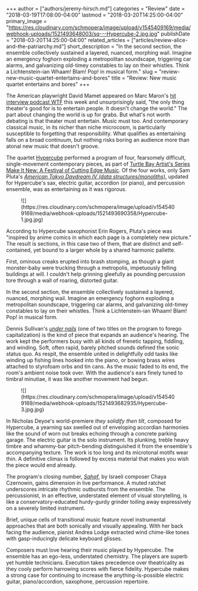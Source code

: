 +++
author = ["authors/jeremy-hirsch.md"]
categories = "Review"
date = "2018-03-19T17:08:00-04:00"
lastmod = "2018-03-20T14:25:00-04:00"
primary_image = "https://res.cloudinary.com/schmopera/image/upload/v1545409169/media/webhook-uploads/1521493648003/sq---Hypercube-2.jpg.jpg"
publishDate = "2018-03-20T14:25:00-04:00"
related_articles = ["articles/review-alice-and-the-patriarchy.md"]
short_description = "In the second section, the ensemble collectively sustained a layered, nuanced, morphing wail. Imagine an emergency foghorn exploding a metropolitan soundscape, triggering car alarms, and galvanizing old-timey constables to lay on their whistles. Think a Lichtenstein-ian Whaam! Blam! Pop! in musical form."
slug = "review-new-music-quartet-entertains-and-bores"
title = "Review: New music quartet entertains and bores"
+++

The American playwright David Mamet appeared on Marc Maron's [hit interview podcast WTF](http://www.wtfpod.com/podcast/episode-898-david-mamet) this week and unsurprisingly said, "the only thing theater's good for is to entertain people. It doesn't change the world." The part about changing the world is up for grabs. But what's not worth debating is that theater must entertain. Music must too. And contemporary classical music, in its nicher than niche microcosm, is particularly susceptible to forgetting that responsibility. What qualifies as entertaining falls on a broad continuum, but nothing risks boring an audience more than atonal new music that doesn't groove.

The quartet [Hypercube](http://www.hypercubemusic.org/home-1.html) performed a program of four, fearsomely difficult, single-movement contemporary pieces, as part of [Turtle Bay Artist's Series Make It New: A Festival of Cutting Edge Music](http://tbms.org/event/make-new-festival-cutting-edge-music/). Of the four works, only Sam Pluta's [*American Tokyo Daydream IV (data structures/monoliths)*](http://www.sampluta.com/compositionATDIV.html), updated for Hypercube's sax, electric guitar, accordion (or piano), and percussion ensemble, was as entertaining as it was rigorous.

<figure data-type="image">
![](https://res.cloudinary.com/schmopera/image/upload/v1545409169/media/webhook-uploads/1521493690358/Hypercube-1.jpg.jpg)
</figure>

According to Hypercube saxophonist Erin Rogers, Pluta's piece was "inspired by anime comics in which each page is a completely new picture." The result is sections, in this case two of them, that are distinct and self-contained, yet bound to a larger whole by a shared harmonic pallette.

First, ominous creaks erupted into brash stomping, as though a giant monster-baby were trucking through a metropolis, impetuously felling buildings at will. I couldn't help grinning gleefully as pounding percussion tore through a wall of roaring, distorted guitar.

In the second section, the ensemble collectively sustained a layered, nuanced, morphing wail. Imagine an emergency foghorn exploding a metropolitan soundscape, triggering car alarms, and galvanizing old-timey constables to lay on their whistles. Think a Lichtenstein-ian Whaam! Blam! Pop! in musical form.

Dennis Sullivan's [*under nails*](https://www.youtube.com/watch?v=oIUMLqcMNXs&feature=youtu.be) (one of two titles on the program to forego capitalization) is the kind of piece that expands an audience's hearing. The work kept the performers busy with all kinds of frenetic tapping, fiddling, and winding. Soft, often rapid, barely pitched sounds defined the sonic status quo. As respit, the ensemble united in delightfully odd tasks like winding up fishing lines hooked into the piano, or bowing brass wires attached to styrofoam orbs and tin cans. As the music faded to its end, the room's ambient noise took over. With the audience's ears finely tuned to timbral minutiae, it was like another movement had begun.

<figure data-type="image">
![](https://res.cloudinary.com/schmopera/image/upload/v1545409169/media/webhook-uploads/1521493682935/Hypercube-3.jpg.jpg)
</figure>

In Nicholas Deyoe's world-premiere *they solidify then tilt*, composed for Hypercube, a yearning sax swelled out of enveloping accordian harmonies like the sound of worn out breaks echoing through a concrete parking garage. The electric guitar is the solo instrument. Its plunking, treble heavy timbre and whammy-bar pitch-bending distinguished it from the ensemble's accompanying texture. The work is too long and its microtonal motifs wear thin. A definitive climax is followed by excess material that makes you wish the piece would end already.

The program's closing number, [*Sahaf*](https://www.youtube.com/watch?v=AjIiJo5Gzo0), by Israeli composer Chaya Czernowin, gains dimension in live performance. A muted ratchet underscores intricate rhythmic outbursts from the ensemble. The percussionist, in an effective, understated element of visual storytelling, is like a conservatory-educated hurdy-gurdy grinder toiling away expressively on a severely limited instrument. 

Brief, unique cells of transitional music feature novel instrumental approaches that are both sonically and visually appealing. With her back facing the audience, pianist Andrea Lodge extracted wind chime-like tones with gasp-inducingly delicate keyboard glisses.

Composers must love hearing their music played by Hypercube. The ensemble has an ego-less, understated chemistry. The players are superb yet humble technicians. Execution takes precedence over theatricality as they cooly perform harrowing scores with fierce fidelity. Hypercube makes a strong case for continuing to increase the anything-is-possible electric guitar, piano/accordion, saxophone, percussion repertoire.
